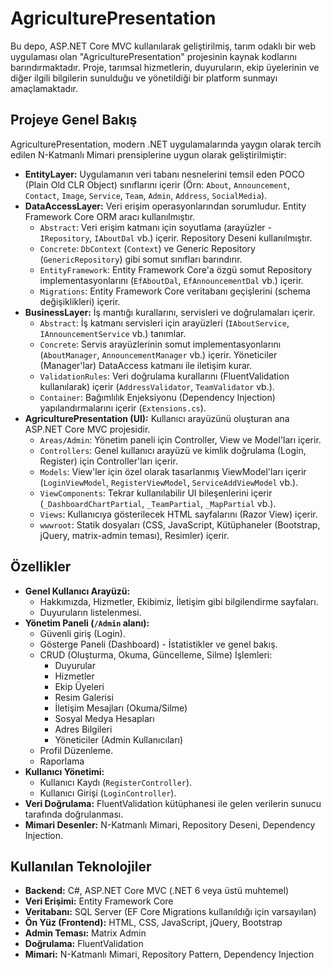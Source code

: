 # AgriculturePresentation

Bu depo, ASP.NET Core MVC kullanılarak geliştirilmiş, tarım odaklı bir web uygulaması olan "AgriculturePresentation" projesinin kaynak kodlarını barındırmaktadır. Proje, tarımsal hizmetlerin, duyuruların, ekip üyelerinin ve diğer ilgili bilgilerin sunulduğu ve yönetildiği bir platform sunmayı amaçlamaktadır.

## Projeye Genel Bakış

AgriculturePresentation, modern .NET uygulamalarında yaygın olarak tercih edilen N-Katmanlı Mimari prensiplerine uygun olarak geliştirilmiştir:

*   **EntityLayer:** Uygulamanın veri tabanı nesnelerini temsil eden POCO (Plain Old CLR Object) sınıflarını içerir (Örn: `About`, `Announcement`, `Contact`, `Image`, `Service`, `Team`, `Admin`, `Address`, `SocialMedia`).
*   **DataAccessLayer:** Veri erişim operasyonlarından sorumludur. Entity Framework Core ORM aracı kullanılmıştır.
    *   `Abstract`: Veri erişim katmanı için soyutlama (arayüzler - `IRepository`, `IAboutDal` vb.) içerir. Repository Deseni kullanılmıştır.
    *   `Concrete`: `DbContext` (`Context`) ve Generic Repository (`GenericRepository`) gibi somut sınıfları barındırır.
    *   `EntityFramework`: Entity Framework Core'a özgü somut Repository implementasyonlarını (`EfAboutDal`, `EfAnnouncementDal` vb.) içerir.
    *   `Migrations`: Entity Framework Core veritabanı geçişlerini (schema değişiklikleri) içerir.
*   **BusinessLayer:** İş mantığı kurallarını, servisleri ve doğrulamaları içerir.
    *   `Abstract`: İş katmanı servisleri için arayüzleri (`IAboutService`, `IAnnouncementService` vb.) tanımlar.
    *   `Concrete`: Servis arayüzlerinin somut implementasyonlarını (`AboutManager`, `AnnouncementManager` vb.) içerir. Yöneticiler (Manager'lar) DataAccess katmanı ile iletişim kurar.
    *   `ValidationRules`: Veri doğrulama kurallarını (FluentValidation kullanılarak) içerir (`AddressValidator`, `TeamValidator` vb.).
    *   `Container`: Bağımlılık Enjeksiyonu (Dependency Injection) yapılandırmalarını içerir (`Extensions.cs`).
*   **AgriculturePresentation (UI):** Kullanıcı arayüzünü oluşturan ana ASP.NET Core MVC projesidir.
    *   `Areas/Admin`: Yönetim paneli için Controller, View ve Model'ları içerir.
    *   `Controllers`: Genel kullanıcı arayüzü ve kimlik doğrulama (Login, Register) için Controller'ları içerir.
    *   `Models`: View'ler için özel olarak tasarlanmış ViewModel'ları içerir (`LoginViewModel`, `RegisterViewModel`, `ServiceAddViewModel` vb.).
    *   `ViewComponents`: Tekrar kullanılabilir UI bileşenlerini içerir (`_DashboardChartPartial`, `_TeamPartial`, `_MapPartial` vb.).
    *   `Views`: Kullanıcıya gösterilecek HTML sayfalarını (Razor View) içerir.
    *   `wwwroot`: Statik dosyaları (CSS, JavaScript, Kütüphaneler (Bootstrap, jQuery, matrix-admin teması), Resimler) içerir.

## Özellikler

*   **Genel Kullanıcı Arayüzü:**
    *   Hakkımızda, Hizmetler, Ekibimiz, İletişim gibi bilgilendirme sayfaları.
    *   Duyuruların listelenmesi.
*   **Yönetim Paneli (`/Admin` alanı):**
    *   Güvenli giriş (Login).
    *   Gösterge Paneli (Dashboard) - İstatistikler ve genel bakış.
    *   CRUD (Oluşturma, Okuma, Güncelleme, Silme) İşlemleri:
        *   Duyurular
        *   Hizmetler
        *   Ekip Üyeleri
        *   Resim Galerisi
        *   İletişim Mesajları (Okuma/Silme)
        *   Sosyal Medya Hesapları
        *   Adres Bilgileri
        *   Yöneticiler (Admin Kullanıcıları)
    *   Profil Düzenleme.
    *   Raporlama 
*   **Kullanıcı Yönetimi:**
    *   Kullanıcı Kaydı (`RegisterController`).
    *   Kullanıcı Girişi (`LoginController`).
*   **Veri Doğrulama:** FluentValidation kütüphanesi ile gelen verilerin sunucu tarafında doğrulanması.
*   **Mimari Desenler:** N-Katmanlı Mimari, Repository Deseni, Dependency Injection.

## Kullanılan Teknolojiler

*   **Backend:** C#, ASP.NET Core MVC (.NET 6 veya üstü muhtemel)
*   **Veri Erişimi:** Entity Framework Core
*   **Veritabanı:** SQL Server (EF Core Migrations kullanıldığı için varsayılan)
*   **Ön Yüz (Frontend):** HTML, CSS, JavaScript, jQuery, Bootstrap
*   **Admin Teması:** Matrix Admin
*   **Doğrulama:** FluentValidation
*   **Mimari:** N-Katmanlı Mimari, Repository Pattern, Dependency Injection
